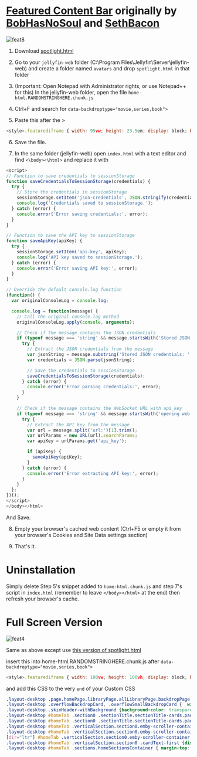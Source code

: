 # [Featured Content Bar](https://github.com/BobHasNoSoul/jellyfin-mods/blob/main/10.9.x.md#featured-content-bar-109xx) originally by [BobHasNoSoul](https://github.com/BobHasNoSoul) and [SethBacon](https://forum.jellyfin.org/u-sethbacon)

![feat8](https://github.com/user-attachments/assets/e1dee7fa-c557-447e-a16c-5648b0f7c961)

1. Download [spotlight.html](https://github.com/tedhinklater/Jellyfin-Featured-Content-Bar/blob/main/spotlight.html)

2. Go to your ```jellyfin-web``` folder (C:\Program Files\Jellyfin\Server\jellyfin-web) and create a folder named ```avatars``` and drop ```spotlight.html``` in that folder

3. (Important: Open Notepad with Administrator rights, or use Notepad++ for this) In the jellyfin-web folder, open the file ```home-html.RANDOMSTRINGHERE.chunk.js```

4. Ctrl+F and search for ```data-backdroptype="movie,series,book">``` 

5. Paste this after the >

```js
<style>.featurediframe { width: 95vw; height: 23.5em; display: block; border: 0px solid #000; margin: 0 auto; margin-bottom: 40px} @media (min-width: 2000px) { .featurediframe {height: 18em; font-size: 175%;} .layout-desktop #homeTab .sections.homeSectionsContainer {margin-top: -3em !important;}} @media (max-width:1000px) and (orientation:portrait) {.featurediframe {height: 46vh;}} @media (max-width:1000px) and (orientation:landscape) {.featurediframe {height: 98vh;}} </style><iframe class="featurediframe" src="/web/avatars/spotlight.html"></iframe>
```
6. Save the file.

7. In the same folder (jellyfin-web) open ```index.html``` with a text editor and find ```<\body><\html>``` and replace it with

```js
<script>
// Function to save credentials to sessionStorage
function saveCredentialsToSessionStorage(credentials) {
  try {
    // Store the credentials in sessionStorage
    sessionStorage.setItem('json-credentials', JSON.stringify(credentials));
    console.log('Credentials saved to sessionStorage.');
  } catch (error) {
    console.error('Error saving credentials:', error);
  }
}

// Function to save the API key to sessionStorage
function saveApiKey(apiKey) {
  try {
    sessionStorage.setItem('api-key', apiKey);
    console.log('API key saved to sessionStorage.');
  } catch (error) {
    console.error('Error saving API key:', error);
  }
}

// Override the default console.log function
(function() {
  var originalConsoleLog = console.log;

  console.log = function(message) {
    // Call the original console.log method
    originalConsoleLog.apply(console, arguments);

    // Check if the message contains the JSON credentials
    if (typeof message === 'string' && message.startsWith('Stored JSON credentials:')) {
      try {
        // Extract the JSON credentials from the message
        var jsonString = message.substring('Stored JSON credentials: '.length);
        var credentials = JSON.parse(jsonString);

        // Save the credentials to sessionStorage
        saveCredentialsToSessionStorage(credentials);
      } catch (error) {
        console.error('Error parsing credentials:', error);
      }
    }

    // Check if the message contains the WebSocket URL with api_key
    if (typeof message === 'string' && message.startsWith('opening web socket with url:')) {
      try {
        // Extract the API key from the message
        var url = message.split('url:')[1].trim();
        var urlParams = new URL(url).searchParams;
        var apiKey = urlParams.get('api_key');

        if (apiKey) {
          saveApiKey(apiKey);
        }
      } catch (error) {
        console.error('Error extracting API key:', error);
      }
    }
  };
})();
</script>
</body></html>
```
And Save. 

8. Empty your browser's cached web content (Ctrl+F5 or empty it from your browser's Cookies and Site Data settings section)

9. That's it.

# Uninstallation

Simply delete Step 5's snippet added to ```home-html.chunk.js``` and step 7's script in ```index.html``` (remember to leave ```</body></html>``` at the end) then refresh your browser's cache.

# Full Screen Version

![feat4](https://github.com/user-attachments/assets/2b11eae3-5050-4e12-9f2e-1032fc9ee2cb)

Same as above except use [this version of spotlight.html](https://github.com/tedhinklater/Jellyfin-Featured-Content-Bar/blob/main/fullscreen/spotlight.html) 

insert this into home-html.RANDOMSTRINGHERE.chunk.js after ```data-backdroptype="movie,series,book">``` 

```js
<style>.featurediframe { width: 100vw; height: 100vh; display: block; border: 0px solid #000; margin: 0 auto; margin-bottom: 40px} @media (max-width:1000px) and (orientation:portrait) {.featurediframe {height: 46vh; width: 95vw;}} @media (max-width:1000px) and (orientation:landscape) {.featurediframe {height: 98vh; width: 95vw;}} @media (min-width: 2000px) { .featurediframe {height:102vh;}}</style><iframe class="featurediframe" src="/web/avatars/spotlight.html"></iframe>
```

and add this CSS to the very ```end``` of your Custom CSS

```css
.layout-desktop .page.homePage.libraryPage.allLibraryPage.backdropPage.pageWithAbsoluteTabs.withTabs.mainAnimatedPage { margin-top:-4.5em;}
.layout-desktop .overflowBackdropCard, .overflowSmallBackdropCard {  width: 12.7vw !important;  padding-right: 1.85em;}
.layout-desktop .skinHeader-withBackground {background-color: transparent; backdrop-filter: blur(0px);}
.layout-desktop #homeTab .section0 .sectionTitle.sectionTitle-cards.padded-left {  display: flex !important; } 
.layout-desktop #homeTab .section0 .sectionTitle.sectionTitle-cards.padded-left {  display: none !important;}
.layout-desktop #homeTab .verticalSection.section0.emby-scroller-container {position: relative; top: -2em;}
.layout-desktop #homeTab .verticalSection.section0.emby-scroller-container::after { content: ''; position: fixed; top: 0; left: 0; width: 100%; height: 100vw; background: black; z-index: -1;}
[dir="ltr"] #homeTab .verticalSection.section0.emby-scroller-container .emby-scrollbuttons {right: -5em; top: -2em;}
.layout-desktop #homeTab .verticalSection.section0 .cardText-first {display: none !important;}
.layout-desktop #homeTab .sections.homeSectionsContainer { margin-top: -10em;}
```
